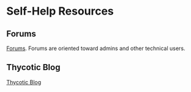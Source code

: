 [title]: # (Self-Help Resources)
[tags]: # (Resources)
[priority]: # (20)

# Self-Help Resources

## Forums

[Forums](https://my.thycotic.com/forums/). Forums are oriented toward admins and other technical users.

## Thycotic Blog

[Thycotic Blog](https://thycotic.com/company/blog/)
